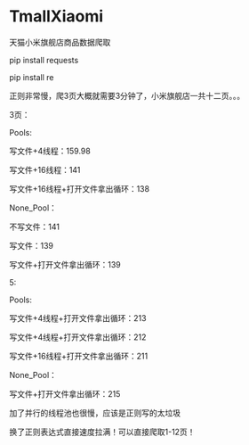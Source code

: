 # TmallXiaomi
天猫小米旗舰店商品数据爬取

pip install requests

pip install re 

正则非常慢，爬3页大概就需要3分钟了，小米旗舰店一共十二页。。。

3页：

Pools:

写文件+4线程：159.98

写文件+16线程：141

写文件+16线程+打开文件拿出循环：138

None_Pool：

不写文件：141

写文件：139

写文件+打开文件拿出循环：139

5:

Pools:

写文件+4线程+打开文件拿出循环：213

写文件+4线程+打开文件拿出循环：212

写文件+16线程+打开文件拿出循环：211

None_Pool：

写文件+打开文件拿出循环：215

加了并行的线程池也很慢，应该是正则写的太垃圾

换了正则表达式直接速度拉满！可以直接爬取1-12页！

